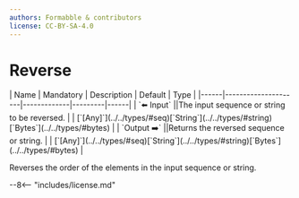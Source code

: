 ```yaml
---
authors: Formabble & contributors
license: CC-BY-SA-4.0
---
```



# Reverse

<div class="sh-parameters" markdown="1">
| Name | Mandatory | Description | Default | Type |
|------|---------------------|-------------|---------|------|
| `⬅️ Input` ||The input sequence or string to be reversed. | | [`[Any]`](../../types/#seq)[`String`](../../types/#string)[`Bytes`](../../types/#bytes) |
| `Output ➡️` ||Returns the reversed sequence or string. | | [`[Any]`](../../types/#seq)[`String`](../../types/#string)[`Bytes`](../../types/#bytes) |

</div>

Reverses the order of the elements in the input sequence or string.

--8<-- "includes/license.md"

